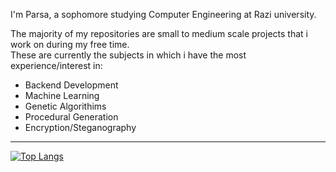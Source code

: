 I'm Parsa, a sophomore studying Computer Engineering at Razi university.  

The majority of my repositories are small to medium scale projects that i work on during my free time.  
These are currently the subjects in which i have the most experience/interest in:   

- Backend Development
- Machine Learning 
- Genetic Algorithims
- Procedural Generation
- Encryption/Steganography
   
-------------------

[![Top Langs](https://github-readme-stats.vercel.app/api/top-langs/?username=Procedurally-Generated-Human&layout=compact)](https://github.com/anuraghazra/github-readme-stats)



<!---
Procedurally-Generated-Human/Procedurally-Generated-Human is a ✨ special ✨ repository because its `README.md` (this file) appears on your GitHub profile.
You can click the Preview link to take a look at your changes.
--->
